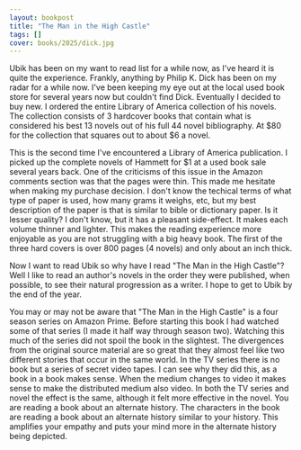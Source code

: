 ```yaml
---
layout: bookpost
title: "The Man in the High Castle"
tags: []
cover: books/2025/dick.jpg
---
```


Ubik has been on my want to read list for a while now, as I've heard it is quite the experience.  Frankly, anything by Philip K. Dick has been on my radar for a while now.  I've been keeping my eye out at the local used book store for several years now but couldn't find Dick.  Eventually I decided to buy new. I ordered the entire Library of America collection of his novels.  The collection consists of 3 hardcover books that contain what is considered his best 13 novels out of his full 44 novel bibliography.  At $80 for the collection that squares out to about $6 a novel.

This is the second time I've encountered a Library of America publication.  I picked up the complete novels of Hammett for $1 at a used book sale several years back.  One of the criticisms of this issue in the Amazon comments section was that the pages were thin.  This made me hesitate when making my purchase decision.  I don't know the techical terms of what type of paper is used, how many grams it weighs, etc, but my best description of the paper is that is similar to bible or dictionary paper.  Is it lesser quality?  I don't know, but it has a pleasant side-effect.  It makes each volume thinner and lighter.  This makes the reading experience more enjoyable as you are not struggling with a big heavy book.  The first of the three hard covers is over 800 pages (4 novels) and only about an inch thick.

Now I want to read Ubik so why have I read "The Man in the High Castle"?  Well I like to read an author's novels in the order they were published, when possible, to see their natural progression as a writer.  I hope to get to Ubik by the end of the year.

You may or may not be aware that "The Man in the High Castle" is a four season series on Amazon Prime.  Before starting this book I had watched some of that series (I made it half way through season two).  Watching this much of the series did not spoil the book in the slightest.  The divergences from the original source material are so great that they almost feel like two different stories that occur in the same world. In the TV series there is no book but a series of secret video tapes.  I can see why they did this, as a book in a book makes sense.  When the medium changes to video it makes sense to make the distributed medium also video.  In both the TV series and novel the effect is the same, although it felt more effective in the novel.  You are reading a book about an alternate history.  The characters in the book are reading a book about an alternate history similar to your history.  This amplifies your empathy and puts your mind more in the alternate history being depicted. 

